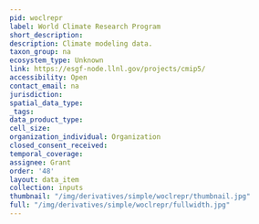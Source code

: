 ```yaml
---
pid: woclrepr
label: World Climate Research Program
short_description: 
description: Climate modeling data.
taxon_group: na
ecosystem_type: Unknown
link: https://esgf-node.llnl.gov/projects/cmip5/
accessibility: Open
contact_email: na
jurisdiction: 
spatial_data_type: 
_tags: 
data_product_type: 
cell_size: 
organization_individual: Organization
closed_consent_received: 
temporal_coverage: 
assignee: Grant
order: '48'
layout: data_item
collection: inputs
thumbnail: "/img/derivatives/simple/woclrepr/thumbnail.jpg"
full: "/img/derivatives/simple/woclrepr/fullwidth.jpg"
---
```

